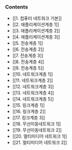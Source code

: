### Contents
- [[1. 컴퓨터 네트워크 기본]]
- [[2. 애플리케이션계층 1]]
- [[3. 애플리케이션계층 2]]
- [[4. 애플리케이션계층 3]]
- [[5. 전송계층 1]]
- [[6. 전송계층 2]]
- [[7. 전송계층 3]]
- [[8. 전송계층 4]]
- [[9. 전송계층 5]]
- [[10. 네트워크계층 1]]
- [[11. 네트워크계층 2]]
- [[12. 네트워크계층 3]]
- [[13. 네트워크계층 4]]
- [[14. 네트워크계층 5]]
- [[15. 링크계층 1]]
- [[16. 링크계층 2]]
- [[17. 링크계층 3]]
- [[18. 무선이동네트워크 1]]
- [[19. 무선이동네트워크 2]]
- [[20. 멀티미디어 네트워크 1]]
- [[21. 멀티미디어 네트워크 2]]